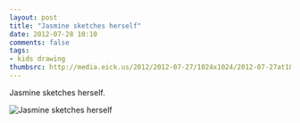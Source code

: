 ```yaml
---
layout: post
title: "Jasmine sketches herself"
date: 2012-07-28 10:10
comments: false
tags: 
- kids drawing
thumbsrc: http://media.eick.us/2012/2012-07-27/1024x1024/2012-07-27at18.00.53.jpg
---
```

Jasmine sketches herself.

![Jasmine sketches herself](http://media.eick.us/media/photographs/2012/2012-07-27/2012-07-27at18.00.53.jpg)

